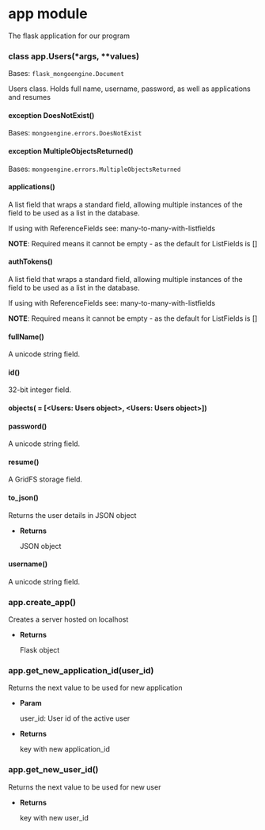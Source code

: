# app module

The flask application for our program


### class app.Users(\*args, \*\*values)
Bases: `flask_mongoengine.Document`

Users class. Holds full name, username, password, as well as applications and resumes


#### exception DoesNotExist()
Bases: `mongoengine.errors.DoesNotExist`


#### exception MultipleObjectsReturned()
Bases: `mongoengine.errors.MultipleObjectsReturned`


#### applications()
A list field that wraps a standard field, allowing multiple instances
of the field to be used as a list in the database.

If using with ReferenceFields see: many-to-many-with-listfields

**NOTE**: Required means it cannot be empty - as the default for ListFields is []


#### authTokens()
A list field that wraps a standard field, allowing multiple instances
of the field to be used as a list in the database.

If using with ReferenceFields see: many-to-many-with-listfields

**NOTE**: Required means it cannot be empty - as the default for ListFields is []


#### fullName()
A unicode string field.


#### id()
32-bit integer field.


#### objects( = [<Users: Users object>, <Users: Users object>])

#### password()
A unicode string field.


#### resume()
A GridFS storage field.


#### to_json()
Returns the user details in JSON object


* **Returns**

    JSON object



#### username()
A unicode string field.


### app.create_app()
Creates a server hosted on localhost


* **Returns**

    Flask object



### app.get_new_application_id(user_id)
Returns the next value to be used for new application


* **Param**

    user_id: User id of the active user



* **Returns**

    key with new application_id



### app.get_new_user_id()
Returns the next value to be used for new user


* **Returns**

    key with new user_id
